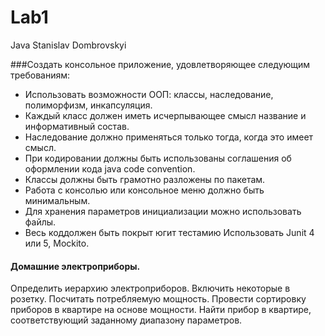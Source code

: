 # Lab1
Java
Stanislav Dombrovskyi 

###Создать консольное приложение, удовлетворяющее следующим требованиям:

- Использовать возможности ООП: классы, наследование, полиморфизм, инкапсуляция.
- Каждый класс должен иметь исчерпывающее смысл название и информативный состав.
- Наследование должно применяться только тогда, когда это имеет смысл.
- При кодировании должны быть использованы соглашения об оформлении кода java code convention.
- Классы должны быть грамотно разложены по пакетам.
- Работа с консолью или консольное меню должно быть минимальным.
- Для хранения параметров инициализации можно использовать файлы.
- Весь коддолжен быть покрыт югит тестамию Использовать Junit 4 или 5, Mockito.

#### Домашние электроприборы. 
Определить иерархию электроприборов. 
Включить некоторые в розетку. Посчитать потребляемую мощность. 
Провести сортировку приборов в квартире на основе мощности. 
Найти прибор в квартире, соответствующий заданному диапазону параметров.